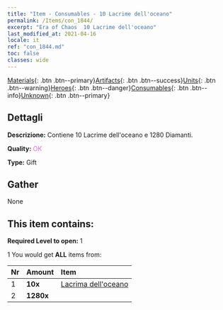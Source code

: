 ```yaml
---
title: "Item - Consumables - 10 Lacrime dell'oceano"
permalink: /Items/con_1844/
excerpt: "Era of Chaos  10 Lacrime dell'oceano"
last_modified_at: 2021-04-16
locale: it
ref: "con_1844.md"
toc: false
classes: wide
---
```

 [Materials](/it/Items/){: .btn .btn--primary}[Artifacts](/it/Items/Artifacts/){: .btn .btn--success}[Units](/it/Items/Units/){: .btn .btn--warning}[Heroes](/it/Items/Heroes/){: .btn .btn--danger}[Consumables](/it/Items/Consumables/){: .btn .btn--info}[Unknown](/it/Items/Unknown/){: .btn .btn--primary}

## Dettagli
 **Descrizione:** Contiene 10 Lacrime dell'oceano e 1280 Diamanti.

 **Quality:** <span style="color: #DA70D6">OK</span>

 **Type:** Gift

## Gather

  None

## This item contains:

 **Required Level to open:** 1

 1 You would get **ALL** items  from:

  | Nr | Amount |     Item    |
  |:---|:-------|:------------|
  | 1 |  **10x** | [Lacrima dell'oceano](/it/Items/con_955/) |  | 
  | 2 |  **1280x** | <i class="fas fa-gem"/> |  | 
